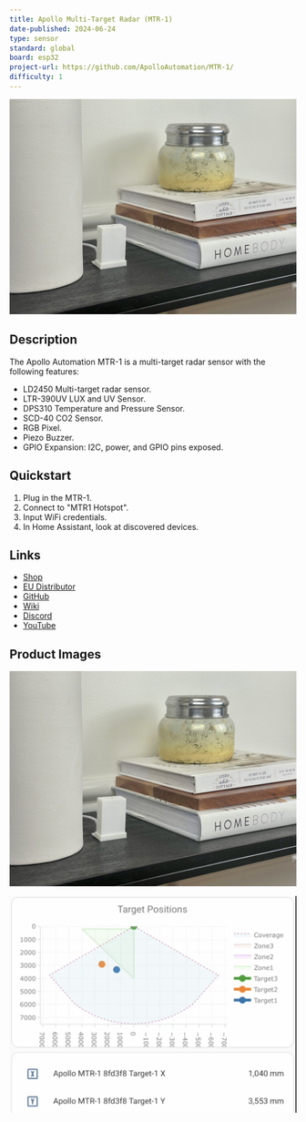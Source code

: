 ```yaml
---
title: Apollo Multi-Target Radar (MTR-1)
date-published: 2024-06-24
type: sensor
standard: global
board: esp32
project-url: https://github.com/ApolloAutomation/MTR-1/
difficulty: 1
---
```


![Apollo MTR-1](Apollo-MTR-1.JPG "Apollo MTR-1")

## Description

The Apollo Automation MTR-1 is a multi-target radar sensor with the following features:

- LD2450 Multi-target radar sensor.
- LTR-390UV LUX and UV Sensor.
- DPS310 Temperature and Pressure Sensor.
- SCD-40 CO2 Sensor.
- RGB Pixel.
- Piezo Buzzer.
- GPIO Expansion: I2C, power, and GPIO pins exposed.

## Quickstart

1. Plug in the MTR-1.
2. Connect to "MTR1 Hotspot".
3. Input WiFi credentials.
4. In Home Assistant, look at discovered devices.

## Links

- [Shop](https://apolloautomation.com/products/mtr-1)
- [EU Distributor](https://opencircuit.shop/brand/apollo-automation)
- [GitHub](https://github.com/ApolloAutomation/MTR-1)
- [Wiki](https://wiki.apolloautomation.com/)
- [Discord](https://discord.gg/mMNgQPyF94)
- [YouTube](https://www.youtube.com/@ApolloAutomation)

## Product Images

![Apollo MTR-1](Apollo-MTR-1.JPG "Apollo MTR-1")

![Apollo MTR-1 Targets](Apollo-MTR-1-Targets.png "Apollo MTR-1 Targets")
